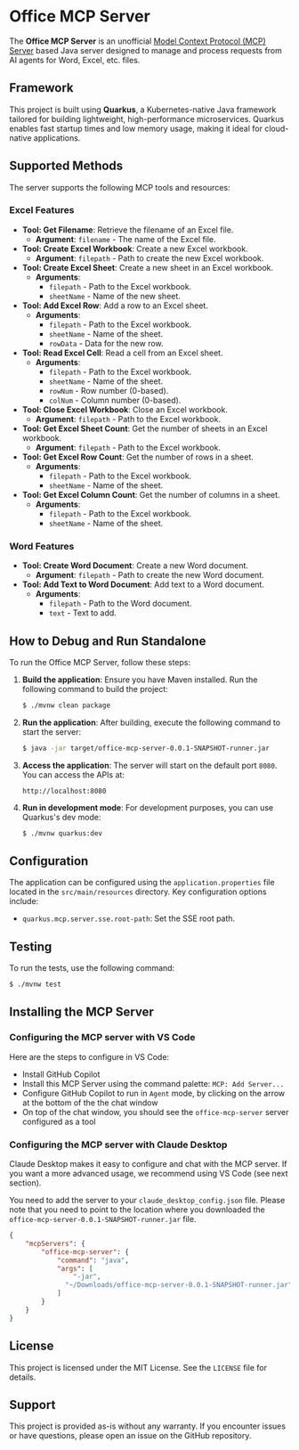# Office MCP Server

The **Office MCP Server** is an unofficial [Model Context Protocol (MCP) Server](https://modelcontextprotocol.io) based Java server designed to manage and process requests from AI agents for Word, Excel, etc. files.

## Framework

This project is built using **Quarkus**, a Kubernetes-native Java framework tailored for building lightweight, high-performance microservices. Quarkus enables fast startup times and low memory usage, making it ideal for cloud-native applications.

## Supported Methods

The server supports the following MCP tools and resources:

### Excel Features

- **Tool: Get Filename**: Retrieve the filename of an Excel file.
  - **Argument**: `filename` - The name of the Excel file.
- **Tool: Create Excel Workbook**: Create a new Excel workbook.
  - **Argument**: `filepath` - Path to create the new Excel workbook.
- **Tool: Create Excel Sheet**: Create a new sheet in an Excel workbook.
  - **Arguments**:
    - `filepath` - Path to the Excel workbook.
    - `sheetName` - Name of the new sheet.
- **Tool: Add Excel Row**: Add a row to an Excel sheet.
  - **Arguments**:
    - `filepath` - Path to the Excel workbook.
    - `sheetName` - Name of the sheet.
    - `rowData` - Data for the new row.
- **Tool: Read Excel Cell**: Read a cell from an Excel sheet.
  - **Arguments**:
    - `filepath` - Path to the Excel workbook.
    - `sheetName` - Name of the sheet.
    - `rowNum` - Row number (0-based).
    - `colNum` - Column number (0-based).
- **Tool: Close Excel Workbook**: Close an Excel workbook.
  - **Argument**: `filepath` - Path to the Excel workbook.
- **Tool: Get Excel Sheet Count**: Get the number of sheets in an Excel workbook.
  - **Argument**: `filepath` - Path to the Excel workbook.
- **Tool: Get Excel Row Count**: Get the number of rows in a sheet.
  - **Arguments**:
    - `filepath` - Path to the Excel workbook.
    - `sheetName` - Name of the sheet.
- **Tool: Get Excel Column Count**: Get the number of columns in a sheet.
  - **Arguments**:
    - `filepath` - Path to the Excel workbook.
    - `sheetName` - Name of the sheet.

### Word Features

- **Tool: Create Word Document**: Create a new Word document.
  - **Argument**: `filepath` - Path to create the new Word document.
- **Tool: Add Text to Word Document**: Add text to a Word document.
  - **Arguments**:
    - `filepath` - Path to the Word document.
    - `text` - Text to add.

## How to Debug and Run Standalone

To run the Office MCP Server, follow these steps:

1. **Build the application**:
   Ensure you have Maven installed. Run the following command to build the project:
   ```sh
   $ ./mvnw clean package
   ```

2. **Run the application**:
   After building, execute the following command to start the server:
   ```sh
   $ java -jar target/office-mcp-server-0.0.1-SNAPSHOT-runner.jar
   ```

3. **Access the application**:
   The server will start on the default port `8080`. You can access the APIs at:
   ```
   http://localhost:8080
   ```

4. **Run in development mode**:
   For development purposes, you can use Quarkus's dev mode:
   ```sh
   $ ./mvnw quarkus:dev
   ```

## Configuration

The application can be configured using the `application.properties` file located in the `src/main/resources` directory. Key configuration options include:

- `quarkus.mcp.server.sse.root-path`: Set the SSE root path.

## Testing

To run the tests, use the following command:
```sh
$ ./mvnw test
```

## Installing the MCP Server

### Configuring the MCP server with VS Code

Here are the steps to configure in VS Code:

- Install GitHub Copilot
- Install this MCP Server using the command palette: `MCP: Add Server...`
- Configure GitHub Copilot to run in `Agent` mode, by clicking on the arrow at the bottom of the the chat window
- On top of the chat window, you should see the `office-mcp-server` server configured as a tool

### Configuring the MCP server with Claude Desktop

Claude Desktop makes it easy to configure and chat with the MCP server. If you want a more advanced usage, we recommend using VS Code (see next section).

You need to add the server to your `claude_desktop_config.json` file. Please note that you need to point to the location
where you downloaded the `office-mcp-server-0.0.1-SNAPSHOT-runner.jar` file.

```json
{
    "mcpServers": {
        "office-mcp-server": {
            "command": "java",
            "args": [
                "-jar",
              "~/Downloads/office-mcp-server-0.0.1-SNAPSHOT-runner.jar"
            ]
        }
    }
}
```

## License

This project is licensed under the MIT License. See the `LICENSE` file for details.

## Support

This project is provided as-is without any warranty. If you encounter issues or have questions, please open an issue on the GitHub repository.